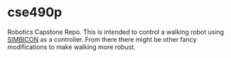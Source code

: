 cse490p
=======

Robotics Capstone Repo.  This is intended to control a walking robot using [SIMBICON](http://www.cs.ubc.ca/~van/papers/Simbicon.htm) as a controller.  From there there might be other fancy modifications to make walking more robust.

